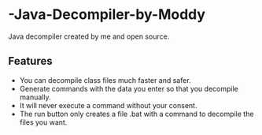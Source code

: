 # -Java-Decompiler-by-Moddy
Java decompiler created by me and open source.

## Features
- You can decompile class files much faster and safer.
- Generate commands with the data you enter so that you decompile manually.
- It will never execute a command without your consent.
- The run button only creates a file .bat with a command to decompile the files you want.
